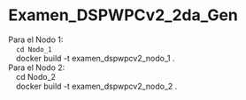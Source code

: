 # Examen_DSPWPCv2_2da_Gen
Para el Nodo 1:<br />
  &emsp;```cd Nodo_1```<br />
  &emsp;docker build -t examen_dspwpcv2_nodo_1 .<br />
Para el Nodo 2:<br />
  &emsp;cd Nodo_2<br />
  &emsp;docker build -t examen_dspwpcv2_nodo_2 .<br />
